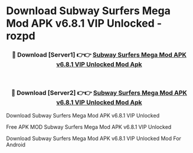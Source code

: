 # Download Subway Surfers Mega Mod APK v6.8.1 VIP Unlocked - rozpd



<div align="center">
<h3>🔴 Download [Server1] 👉👉 <a href="https://momento.my/?title=Subway_Surfers_Mega_Mod_APK_v6.8.1_VIP_Unlocked">Subway Surfers Mega Mod APK v6.8.1 VIP Unlocked Mod Apk</a></h3><br>

<h3>🔴 Download [Server2] 👉👉 <a href="https://momento.my/?title=Subway_Surfers_Mega_Mod_APK_v6.8.1_VIP_Unlocked">Subway Surfers Mega Mod APK v6.8.1 VIP Unlocked Mod Apk</a></h3>
</div>



Download Subway Surfers Mega Mod APK v6.8.1 VIP Unlocked 

Free APK MOD Subway Surfers Mega Mod APK v6.8.1 VIP Unlocked 

Download Subway Surfers Mega Mod APK v6.8.1 VIP Unlocked Mod For Android
